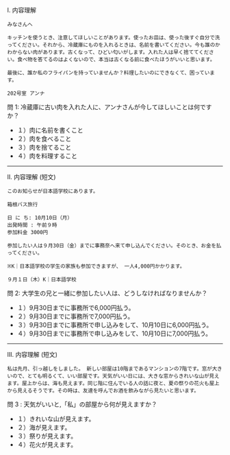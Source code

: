 I. 内容理解

```
みなさんへ

キッチンを使うとき、注意してほしいことがあります。使ったお皿は、使った後すぐ自分で洗ってください。それから、冷蔵庫にものを入れるときは、名前を書いてください。今も誰のかわからない肉があります。古くなって、ひどい匂いがします。入れた人は早く捨ててください。食べ物を答てるのはよくないので、本当は古くなる前に食べたほうがいいと思います。

最後に、誰か私のフライパンを持っていませんか？料理したいのにできなくて、困っています。

202号室 アンナ
```

問 1: 冷蔵庫に古い肉を入れた人に、アンナさんが今してほしいことは何ですか？

+ １）肉に名前を書くこと
+ ２）肉を食べること
+ ３）肉を捨てること
+ ４）肉を料理すること

---

II. 内容理解 (短文)

```
このお知らせが日本語学校にあります。

箱根バス旅行

日 に ち: 10月10日（月）
出発時間 : 午前９時
参加料金 3000円

参加したい人は９月30日（金）までに事務奈へ来て申し込んでください。そのとき、お金を払ってください。

※K｜日本語学校の学生の家族も参加できますが、 一人4,000円かかります。

９月１日（木）K｜日本語学校
```

問 2: 大学生の兄と一緒に参加したい人は、どうしなければなりませんか？

+ １）9月30日までに事務所で6,000円払う。
+ ２）9月30日までに事務所で7,000円払う。
+ ３）9月30日までに事務所で申し込みをして、10月10日に6,000円払う。
+ ４）9月30日までに事務所で申し込みをして、10月10日に7,000円払う。

---

III. 内容理解 (短文)

```
私は先月、引っ越しをしました。 新しい部屋は10階まであるマンションの7階です。窓が大きいので、とても明るくて、いい部屋です。天気がいい日には、大きな窓からきれいな山が見えます。屋上からは、海も見えます。同じ階に住んでいる人の話に夜と、夏の祭りの花火も屋上から見えるそうです。その時は、友達を呼んでお酒を飲みながら見たいと思います。
```

問 3 : 天気がいいと,「私」の部屋から何が見えますか？

+ １）きれいな山が見えます。
+ ２）海が見えます。
+ ３）祭りが見えます。
+ ４）花火が見えます。
